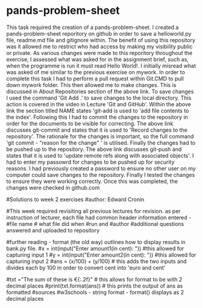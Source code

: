 # pands-problem-sheet
This task required the creation of a pands-problem-sheet.
I created a pands-problem-sheet reporitory on github in order to save a helloworld.py file, readme.md file and gitignore within.  The benefit of using this repository was it allowed me to restrict who had access by making my visibility public or private.  As various changes were made to this reporitory throughout the exercise, I assessed what was asked for in the assignment brief, such as, when the programme is run it must read Hello World!. I initially misread what was asked of me similar to the previous exercise on mywork.  In order to complete this task I had to perform a pull request within Git.CMD to pull down mywork folder.  This then allowed me to make changes.  This is discussed in About Repositories section of the above link.  To save changes I used the command 'Git Add .' to save changes to the local directory.  This action is covered in the video in Lecture 'Git and GitHub'. Within the above link the section titled NAME states 'git-add is used to 'add file contents to the index'.  Following this I had to commit the changes to the repository in order for the documents to be visible for correcting.  The above link discusses git-commit and states that it is used to 'Record changes to the repository'.  The rationale for the changes is important, so the full command 'git commit - "reason for the change" ' is utilised.  Finally the changes had to be pushed up to the repository. The above link discusses git-push and states that it is used to 'update remote refs along with associated objects'.  I had to enter my passowrd for changes to be pushed up for security reasons.  I had previously created a password to ensure no other user on my computer could save changes to the repository.  Finally I tested the changes to ensure they were working correctly.  Once this was completed, the changes were checked in github.com

#Solutions to week 2 exercises
#author: Edward Cronin

#This week required revisiting all previous lectures for revision.  as per instruction of lecturer, each file had common header information entered - #file name # what file did when #run and #author
#additional questions answered and uploaded to repository

#further reading - format (the old way) outlines how to display results in bank.py file.
#x = int(input("Enter amount1(in cent): ")) #this allowed for capturing input 1
#y = int(input("Enter amount2(in cent): ")) #this allowed for capturing input 2
#ans = (x/100) + (y/100) # this adds the two inputs and divides each by 100 in order to convert cent into 'euro and cent'

#txt ="The sum of these is €{:.2f}"   # this allows for format to be with 2 decimal places
#print(txt.format(ans))   # this prints the output of ans as formatted
#sources #w3schools - string format - format() displays as 2 decimal places

